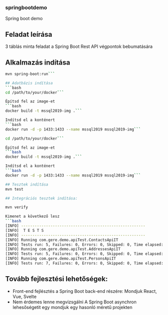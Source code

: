 ### springbootdemo
Spring boot demo

## Feladat leírása
3 táblás minta feladat a Spring Boot Rest API végpontok bebumatására

## Alkalmazás indítása
```bash
mvn spring-boot:run```

## Adatbázis indítása
```bash
cd /path/to/your/docker```

Építsd fel az image-et
```bash
docker build -t mssql2019-img .```

Indítsd el a konténert
```bash
docker run -d -p 1433:1433 --name mssql2019 mssql2019-img```

cd /path/to/your/docker```

Építsd fel az image-et
```bash
docker build -t mssql2019-img .```

Indítsd el a konténert
```bash
docker run -d -p 1433:1433 --name mssql2019 mssql2019-img```

## Tesztek indítása
mvn test

## Integrációs tesztek indítása:

mvn verify

Kimenet a következő lesz
```bash
[INFO] -------------------------------------------------------
[INFO]  T E S T S
[INFO] -------------------------------------------------------
[INFO] Running com.gere.demo.apiTest.ContactsApiIT
[INFO] Tests run: 5, Failures: 0, Errors: 0, Skipped: 0, Time elapsed: 1.247 s -- in com.gere.demo.apiTest.ContactsApiIT
[INFO] Running com.gere.demo.apiTest.AddressesApiIT
[INFO] Tests run: 5, Failures: 0, Errors: 0, Skipped: 0, Time elapsed: 0.215 s -- in com.gere.demo.apiTest.AddressesApiIT
[INFO] Running com.gere.demo.apiTest.PersonsApiIT
[INFO] Tests run: 7, Failures: 0, Errors: 0, Skipped: 0, Time elapsed: 0.292 s -- in com.gere.demo.apiTest.PersonsApiIT
```
## Tovább fejlesztési lehetőségek:
* Front-end fejlésztés a Spring Boot back-end részére: Mondjuk React, Vue, Svelte
* Nem érdemes lenne megvizsgálni A Spring Boot asynchron lehesőségetit egy mondjuk egy hasonló méretű projekten
